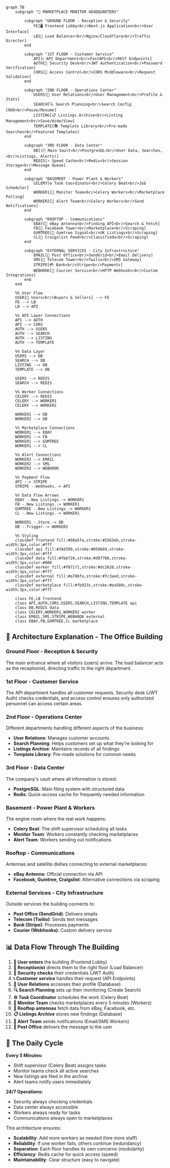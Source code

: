 ```mermaid
graph TB
    subgraph "🏢 MARKETPLACE MONITOR HEADQUARTERS"
        
        subgraph "GROUND FLOOR - Reception & Security"
            FE[🖥️ Frontend Lobby<br/>Next.js Application<br/>User Interface]
            LB[🚪 Load Balancer<br/>Nginx/Cloudflare<br/>Traffic Director]
        end
        
        subgraph "1ST FLOOR - Customer Service"
            API[📞 API Department<br/>FastAPI<br/>REST Endpoints]
            AUTH[🔐 Security Desk<br/>JWT Authentication<br/>Password Verification]
            CORS[🚧 Access Control<br/>CORS Middleware<br/>Request Validation]
        end
        
        subgraph "2ND FLOOR - Operations Center"
            USERS[👥 User Relations<br/>User Management<br/>Profile & Stats]
            SEARCH[🔍 Search Planning<br/>Search Config CRUD<br/>Pause/Resume]
            LISTING[📋 Listings Archive<br/>Listing Management<br/>Save/Hide/View]
            TEMPLATE[📚 Template Library<br/>Pre-made Searches<br/>Featured Templates]
        end
        
        subgraph "3RD FLOOR - Data Center"
            DB[(🗄️ Main Vault<br/>PostgreSQL<br/>User Data, Searches,<br/>Listings, Alerts)]
            REDIS[⚡ Speed Cache<br/>Redis<br/>Session Storage<br/>Message Queue]
        end
        
        subgraph "BASEMENT - Power Plant & Workers"
            CELERY[⚙️ Task Coordinator<br/>Celery Beat<br/>Job Scheduler]
            WORKER1[👷 Monitor Team<br/>Celery Workers<br/>Marketplace Polling]
            WORKER2[📮 Alert Team<br/>Celery Workers<br/>Send Notifications]
        end
        
        subgraph "ROOFTOP - Communications"
            EBAY[🏪 eBay Antenna<br/>Finding API<br/>Search & Fetch]
            FB[📘 Facebook Tower<br/>Marketplace<br/>Scraping]
            GUMTREE[🌳 Gumtree Signal<br/>UK Listings<br/>Scraping]
            CL[📰 Craigslist Feed<br/>Classifieds<br/>Scraping]
        end
        
        subgraph "EXTERNAL SERVICES - City Infrastructure"
            EMAIL[📧 Post Office<br/>SendGrid<br/>Email Delivery]
            SMS[📱 Telecom Tower<br/>Twilio<br/>SMS Gateway]
            STRIPE[💳 Bank<br/>Stripe<br/>Payments]
            WEBHOOK[🔗 Courier Service<br/>HTTP Webhooks<br/>Custom Integrations]
        end
    end
    
    %% User Flow
    USER[👤 Users<br/>Buyers & Sellers] --> FE
    FE --> LB
    LB --> API
    
    %% API Layer Connections
    API --> AUTH
    API --> CORS
    AUTH --> USERS
    AUTH --> SEARCH
    AUTH --> LISTING
    AUTH --> TEMPLATE
    
    %% Data Layer
    USERS --> DB
    SEARCH --> DB
    LISTING --> DB
    TEMPLATE --> DB
    
    USERS --> REDIS
    SEARCH --> REDIS
    
    %% Worker Connections
    CELERY --> REDIS
    CELERY --> WORKER1
    CELERY --> WORKER2
    
    WORKER1 --> DB
    WORKER2 --> DB
    
    %% Marketplace Connections
    WORKER1 --> EBAY
    WORKER1 --> FB
    WORKER1 --> GUMTREE
    WORKER1 --> CL
    
    %% Alert Connections
    WORKER2 --> EMAIL
    WORKER2 --> SMS
    WORKER2 --> WEBHOOK
    
    %% Payment Flow
    API --> STRIPE
    STRIPE -.Webhooks.-> API
    
    %% Data Flow Arrows
    EBAY -.New Listings.-> WORKER1
    FB -.New Listings.-> WORKER1
    GUMTREE -.New Listings.-> WORKER1
    CL -.New Listings.-> WORKER1
    
    WORKER1 -.Store.-> DB
    DB -.Trigger.-> WORKER2
    
    %% Styling
    classDef frontend fill:#60a5fa,stroke:#2563eb,stroke-width:3px,color:#fff
    classDef api fill:#34d399,stroke:#059669,stroke-width:3px,color:#fff
    classDef data fill:#fbbf24,stroke:#d97706,stroke-width:3px,color:#000
    classDef worker fill:#f87171,stroke:#dc2626,stroke-width:3px,color:#fff
    classDef external fill:#a78bfa,stroke:#7c3aed,stroke-width:3px,color:#fff
    classDef marketplace fill:#fb923c,stroke:#ea580c,stroke-width:3px,color:#fff
    
    class FE,LB frontend
    class API,AUTH,CORS,USERS,SEARCH,LISTING,TEMPLATE api
    class DB,REDIS data
    class CELERY,WORKER1,WORKER2 worker
    class EMAIL,SMS,STRIPE,WEBHOOK external
    class EBAY,FB,GUMTREE,CL marketplace
```

## 🏢 Architecture Explanation - The Office Building

### **Ground Floor - Reception & Security**
The main entrance where all visitors (users) arrive. The load balancer acts as the receptionist, directing traffic to the right department.

### **1st Floor - Customer Service**
The API department handles all customer requests. Security desk (JWT Auth) checks credentials, and access control ensures only authorized personnel can access certain areas.

### **2nd Floor - Operations Center**
Different departments handling different aspects of the business:
- **User Relations**: Manages customer accounts
- **Search Planning**: Helps customers set up what they're looking for
- **Listings Archive**: Maintains records of all findings
- **Template Library**: Pre-made solutions for common needs

### **3rd Floor - Data Center**
The company's vault where all information is stored:
- **PostgreSQL**: Main filing system with structured data
- **Redis**: Quick-access cache for frequently needed information

### **Basement - Power Plant & Workers**
The engine room where the real work happens:
- **Celery Beat**: The shift supervisor scheduling all tasks
- **Monitor Team**: Workers constantly checking marketplaces
- **Alert Team**: Workers sending out notifications

### **Rooftop - Communications**
Antennas and satellite dishes connecting to external marketplaces:
- **eBay Antenna**: Official connection via API
- **Facebook, Gumtree, Craigslist**: Alternative connections via scraping

### **External Services - City Infrastructure**
Outside services the building connects to:
- **Post Office (SendGrid)**: Delivers emails
- **Telecom (Twilio)**: Sends text messages
- **Bank (Stripe)**: Processes payments
- **Courier (Webhooks)**: Custom delivery service

## 📊 Data Flow Through The Building

1. **👤 User enters** the building (Frontend Lobby)
2. **🚪 Receptionist** directs them to the right floor (Load Balancer)
3. **🔐 Security checks** their credentials (JWT Auth)
4. **📞 Customer service** handles their request (API Endpoints)
5. **👥 User Relations** accesses their profile (Database)
6. **🔍 Search Planning** sets up their monitoring (Create Search)
7. **⚙️ Task Coordinator** schedules the work (Celery Beat)
8. **👷 Monitor Team** checks marketplaces every 5 minutes (Workers)
9. **🏪 Rooftop antennas** fetch data from eBay, Facebook, etc.
10. **📋 Listings Archive** stores new findings (Database)
11. **📮 Alert Team** sends notifications (Email/SMS Workers)
12. **📧 Post Office** delivers the message to the user

## 🔄 The Daily Cycle

**Every 5 Minutes:**
- Shift supervisor (Celery Beat) assigns tasks
- Monitor teams check all active searches
- New listings are filed in the archive
- Alert teams notify users immediately

**24/7 Operations:**
- Security always checking credentials
- Data center always accessible
- Workers always ready for tasks
- Communications always open to marketplaces

This architecture ensures:
- **Scalability**: Add more workers as needed (hire more staff)
- **Reliability**: If one worker fails, others continue (redundancy)
- **Separation**: Each floor handles its own concerns (modularity)
- **Efficiency**: Redis cache for quick access (speed)
- **Maintainability**: Clear structure (easy to navigate)
